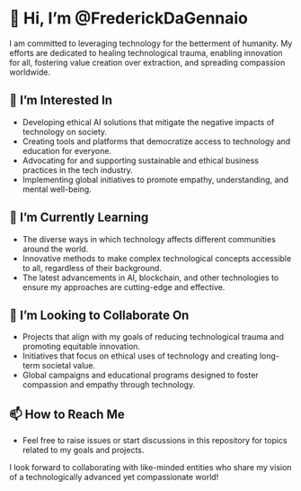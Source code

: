 # 👋 Hi, I’m @FrederickDaGennaio

I am committed to leveraging technology for the betterment of humanity. My efforts are dedicated to healing technological trauma, enabling innovation for all, fostering value creation over extraction, and spreading compassion worldwide.

## 👀 I’m Interested In
- Developing ethical AI solutions that mitigate the negative impacts of technology on society.
- Creating tools and platforms that democratize access to technology and education for everyone.
- Advocating for and supporting sustainable and ethical business practices in the tech industry.
- Implementing global initiatives to promote empathy, understanding, and mental well-being.

## 🌱 I’m Currently Learning
- The diverse ways in which technology affects different communities around the world.
- Innovative methods to make complex technological concepts accessible to all, regardless of their background.
- The latest advancements in AI, blockchain, and other technologies to ensure my approaches are cutting-edge and effective.

## 💞️ I’m Looking to Collaborate On
- Projects that align with my goals of reducing technological trauma and promoting equitable innovation.
- Initiatives that focus on ethical uses of technology and creating long-term societal value.
- Global campaigns and educational programs designed to foster compassion and empathy through technology.

## 📫 How to Reach Me
- Feel free to raise issues or start discussions in this repository for topics related to my goals and projects.

I look forward to collaborating with like-minded entities who share my vision of a technologically advanced yet compassionate world!
